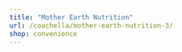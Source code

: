```yaml
---
title: "Mother Earth Nutrition"
url: /coachella/mother-earth-nutrition-3/
shop: convenience
---
```

